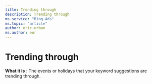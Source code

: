 ```yaml
---
title: Trending through
description: Trending through
ms.service: "Bing-Ads"
ms.topic: "article"
author: eric-urban
ms.author: eur
---
```


# Trending through

**What it is** : The events or holidays that your keyword suggestions are trending through.


